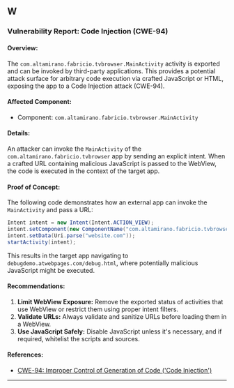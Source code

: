 W
---

### Vulnerability Report: Code Injection (CWE-94)

#### Overview:
The `com.altamirano.fabricio.tvbrowser.MainActivity` activity is exported and can be invoked by third-party applications. This provides a potential attack surface for arbitrary code execution via crafted JavaScript or HTML, exposing the app to a Code Injection attack (CWE-94).

#### Affected Component:
- Component: `com.altamirano.fabricio.tvbrowser.MainActivity`

#### Details:
An attacker can invoke the `MainActivity` of the `com.altamirano.fabricio.tvbrowser` app by sending an explicit intent. When a crafted URL containing malicious JavaScript is passed to the WebView, the code is executed in the context of the target app.

#### Proof of Concept:
The following code demonstrates how an external app can invoke the `MainActivity` and pass a URL:

```java
Intent intent = new Intent(Intent.ACTION_VIEW);
intent.setComponent(new ComponentName("com.altamirano.fabricio.tvbrowser", "com.altamirano.fabricio.tvbrowser.MainActivity"));
intent.setData(Uri.parse("website.com"));
startActivity(intent);
```

This results in the target app navigating to `debugdemo.atwebpages.com/debug.html`, where potentially malicious JavaScript might be executed.

#### Recommendations:
1. **Limit WebView Exposure:** Remove the exported status of activities that use WebView or restrict them using proper intent filters.
2. **Validate URLs:** Always validate and sanitize URLs before loading them in a WebView.
3. **Use JavaScript Safely:** Disable JavaScript unless it's necessary, and if required, whitelist the scripts and sources.

#### References:
- [CWE-94: Improper Control of Generation of Code ('Code Injection')](https://cwe.mitre.org/data/definitions/94.html)

---

